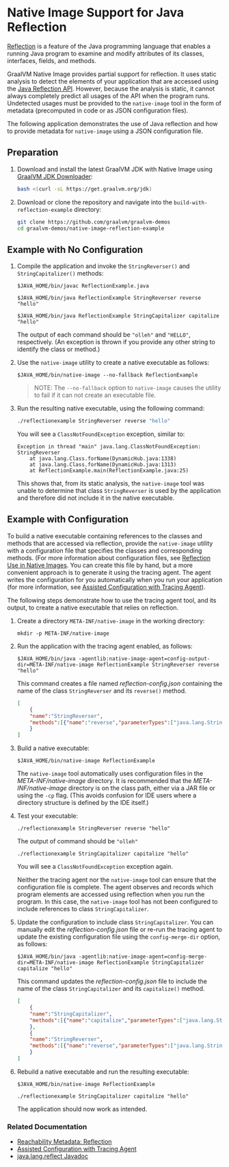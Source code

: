 # Native Image Support for Java Reflection
<!-- # Building a Native Executable with Java Reflection -->

[Reflection](https://docs.oracle.com/en/java/javase/17/docs/api/java.base/java/lang/reflect/package-summary.html) is a feature of the Java programming language that enables a running Java program to examine and modify attributes of its classes, interfaces, fields, and methods.

GraalVM Native Image provides partial support for reflection. It uses static analysis to detect the elements of your application that are accessed using the [Java Reflection API](https://docs.oracle.com/en/java/javase/17/docs/api/java.base/java/lang/reflect/package-summary.html). However, because the analysis is static, it cannot always completely predict all usages of the API when the program runs. Undetected usages must be provided to the `native-image` tool in the form of metadata (precomputed in code or as JSON configuration files).

The following application demonstrates the use of Java reflection and how to provide metadata for `native-image` using a JSON configuration file.
## Preparation

1. Download and install the latest GraalVM JDK with Native Image using [GraalVM JDK Downloader](https://github.com/graalvm/graalvm-jdk-downloader):
    ```bash
    bash <(curl -sL https://get.graalvm.org/jdk)
    ```

2. Download or clone the repository and navigate into the `build-with-reflection-example` directory:
    ```bash
    git clone https://github.com/graalvm/graalvm-demos
    cd graalvm-demos/native-image-reflection-example
    ```

## Example with No Configuration

1. Compile the application and invoke the `StringReverser()` and `StringCapitalizer()` methods:
    ```shell
    $JAVA_HOME/bin/javac ReflectionExample.java
    ```
    ```shell
    $JAVA_HOME/bin/java ReflectionExample StringReverser reverse "hello"
    ```
    ```shell
    $JAVA_HOME/bin/java ReflectionExample StringCapitalizer capitalize "hello"
    ```

    The output of each command should be `"olleh"` and `"HELLO"`, respectively. (An exception is thrown if you provide any other string to identify the class or method.)
2. Use the `native-image` utility to create a native executable as follows:
    ```shell
    $JAVA_HOME/bin/native-image --no-fallback ReflectionExample
    ```
    > NOTE: The `--no-fallback` option to `native-image` causes the utility to fail if it can not create an executable file.

3. Run the resulting native executable, using the following command:
    ```bash
    ./reflectionexample StringReverser reverse "hello"
    ```
    You will see a `ClassNotFoundException` exception, similar to:
    ```shell
    Exception in thread "main" java.lang.ClassNotFoundException: StringReverser
        at java.lang.Class.forName(DynamicHub.java:1338)
        at java.lang.Class.forName(DynamicHub.java:1313)
        at ReflectionExample.main(ReflectionExample.java:25)
    ```

    This shows that, from its static analysis, the `native-image` tool was unable to determine that class `StringReverser` is used by the application and therefore did not include it in the native executable. 

## Example with Configuration

To build a native executable containing references to the classes and methods that are accessed via reflection, provide the `native-image` utility with a configuration file that specifies the classes and corresponding methods. (For more information about configuration files, see [Reflection Use in Native Images](https://www.graalvm.org/latest/reference-manual/native-image/dynamic-features/Reflection/). You can create this file by hand, but a more convenient approach is to generate it using the tracing agent. The agent writes the configuration for you automatically when you run your application (for more information, see [Assisted Configuration with Tracing Agent](https://www.graalvm.org/latest/reference-manual/native-image/metadata/AutomaticMetadataCollection/#tracing-agent)). 

The following steps demonstrate how to use the tracing agent tool, and its output, to create a native executable that relies on reflection.

1. Create a directory `META-INF/native-image` in the working directory:
    ```shell
    mkdir -p META-INF/native-image
    ```

2. Run the application with the tracing agent enabled, as follows:
    ```shell
    $JAVA_HOME/bin/java -agentlib:native-image-agent=config-output-dir=META-INF/native-image ReflectionExample StringReverser reverse "hello"
    ```
    This command creates a file named _reflection-config.json_ containing the name of the class `StringReverser` and its `reverse()` method.
    ```json
    [
        {
        "name":"StringReverser",
        "methods":[{"name":"reverse","parameterTypes":["java.lang.String"] }]
        }
    ]
    ```

3. Build a native executable:
    ```shell
    $JAVA_HOME/bin/native-image ReflectionExample
    ```
    
    The `native-image` tool automatically uses configuration files in the _META-INF/native-image_ directory.
    It is recommended that the _META-INF/native-image_ directory is on the class path, either via a JAR file or using the `-cp` flag. (This avoids confusion for IDE users where a directory structure is defined by the IDE itself.)

4. Test your executable:
    ```shell
    ./reflectionexample StringReverser reverse "hello"
    ```
    The output of command should be `"olleh"` 
   
    ```shell
    ./reflectionexample StringCapitalizer capitalize "hello"
    ```

    You will see a `ClassNotFoundException` exception again.

    Neither the tracing agent nor the `native-image` tool can ensure that the configuration file is complete.
    The agent observes and records which program elements are accessed using reflection when you run the program. In this case, the `native-image` tool has not been configured to include references to class `StringCapitalizer`.

5. Update the configuration to include class `StringCapitalizer`. You can manually edit the _reflection-config.json_ file or re-run the tracing agent to update the existing configuration file using the `config-merge-dir` option, as follows:
    ```shell
    $JAVA_HOME/bin/java -agentlib:native-image-agent=config-merge-dir=META-INF/native-image ReflectionExample StringCapitalizer capitalize "hello"
    ```

    This command updates the _reflection-config.json_ file to include the name of the class `StringCapitalizer` and its `capitalize()` method.
    ```json
    [
        {
        "name":"StringCapitalizer",
        "methods":[{"name":"capitalize","parameterTypes":["java.lang.String"] }]
        },
        {
        "name":"StringReverser",
        "methods":[{"name":"reverse","parameterTypes":["java.lang.String"] }]
        }
    ]
    ```

6. Rebuild a native executable and run the resulting executable:
    ```shell
    $JAVA_HOME/bin/native-image ReflectionExample
    ```
    ```shell
    ./reflectionexample StringCapitalizer capitalize "hello"
    ```
   
   The application should now work as intended.

### Related Documentation

* [Reachability Metadata: Reflection](https://www.graalvm.org/latest/reference-manual/native-image/metadata/)
* [Assisted Configuration with Tracing Agent](https://www.graalvm.org/latest/reference-manual/native-image/metadata/AutomaticMetadataCollection/#tracing-agent) 
* [java.lang.reflect Javadoc](https://docs.oracle.com/en/java/javase/17/docs/api/java.base/java/lang/reflect/package-summary.html)